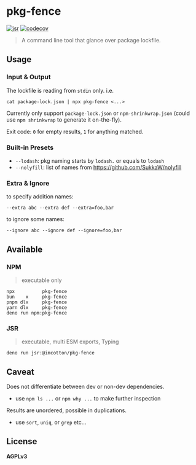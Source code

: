 pkg-fence
=========

[![jsr](https://jsr.io/badges/@imcotton/pkg-fence)](https://jsr.io/@imcotton/pkg-fence)
[![codecov](https://codecov.io/gh/imcotton/pkg-fence/graph/badge.svg)](https://codecov.io/gh/imcotton/pkg-fence)

> A command line tool that glance over package lockfile.





Usage
-----

### Input & Output

The lockfile is reading from `stdin` only. i.e.

    cat package-lock.json | npx pkg-fence <...>

Currently only support `package-lock.json` or `npm-shrinkwrap.json` 
(could use `npm shrinkwrap` to generate it on-the-fly).

Exit code: `0` for empty results, `1` for anything matched.





### Built-in Presets

- `--lodash`: pkg naming starts by `lodash.` or equals to `lodash`
- `--nolyfill`: list of names from https://github.com/SukkaW/nolyfill





### Extra & Ignore

to specify addition names:

    --extra abc --extra def --extra=foo,bar

to ignore some names:

    --ignore abc --ignore def --ignore=foo,bar





Available
---------

### NPM

> executable only

```
npx          pkg-fence
bun    x     pkg-fence
pnpm dlx     pkg-fence
yarn dlx     pkg-fence
deno run npm:pkg-fence
```

### JSR

> executable, multi ESM exports, Typing

```
deno run jsr:@imcotton/pkg-fence
```





Caveat
------

Does not differentiate between dev or non-dev dependencies.

- use `npm ls ...` or `npm why ...` to make further inspection

Results are unordered, possible in duplications.

- use `sort`, `uniq`, or `grep` etc...





License
-------

**AGPLv3**

